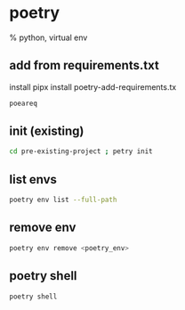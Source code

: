 # poetry
% python, virtual env


## add from requirements.txt
install pipx install poetry-add-requirements.tx 
```bash
poeareq
```

## init (existing)
```bash
cd pre-existing-project ; petry init
```

## list envs
```bash
poetry env list --full-path
```

## remove env
```bash
poetry env remove <poetry_env>
```

## poetry shell
```
poetry shell
```